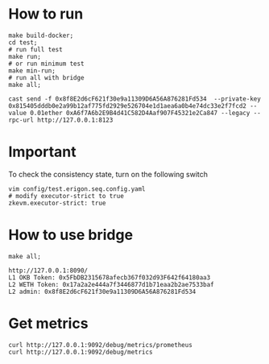 # How to run
```shell
make build-docker;
cd test; 
# run full test
make run; 
# or run minimum test
make min-run;
# run all with bridge
make all;

cast send -f 0x8f8E2d6cF621f30e9a11309D6A56A876281Fd534  --private-key 0x815405dddb0e2a99b12af775fd2929e526704e1d1aea6a0b4e74dc33e2f7fcd2 --value 0.01ether 0xA6f7A6b2E9B4d41C582D4Aaf907F45321e2Ca847 --legacy --rpc-url http://127.0.0.1:8123
```

# Important
To check the consistency state, turn on the following switch
``` shell
vim config/test.erigon.seq.config.yaml
# modify executor-strict to true
zkevm.executor-strict: true
```

# How to use bridge
```
make all;

http://127.0.0.1:8090/
L1 OKB Token: 0x5FbDB2315678afecb367f032d93F642f64180aa3
L2 WETH Token: 0x17a2a2e444a7f3446877d1b71eaa2b2ae7533baf
L2 admin: 0x8f8E2d6cF621f30e9a11309D6A56A876281Fd534

```

# Get metrics
```
curl http://127.0.0.1:9092/debug/metrics/prometheus
curl http://127.0.0.1:9092/debug/metrics
```
